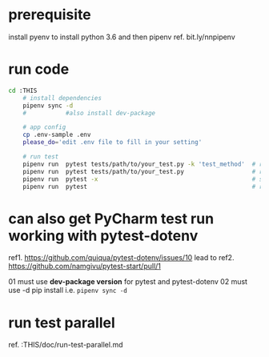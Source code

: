 # prerequisite
install pyenv to install python 3.6 and then pipenv ref. bit.ly/nnpipenv

# run code
```bash
cd :THIS
    # install dependencies
    pipenv sync -d
    #           #also install dev-package

    # app config
    cp .env-sample .env
    please_do='edit .env file to fill in your setting' 

    # run test 
    pipenv run  pytest tests/path/to/your_test.py -k 'test_method'  # run a specific test method
    pipenv run  pytest tests/path/to/your_test.py                   # run tests in a file
    pipenv run  pytest -x                                           # stop after 1st failed test
    pipenv run  pytest                                              # run all
```


# can also get PyCharm test run working with pytest-dotenv 
ref1. https://github.com/quiqua/pytest-dotenv/issues/10
    lead to ref2. https://github.com/namgivu/pytest-start/pull/1
    
01 must use **dev-package version** for pytest and pytest-dotenv
02 must use -d pip install i.e. `pipenv sync -d`


# run test parallel
ref. :THIS/doc/run-test-parallel.md

